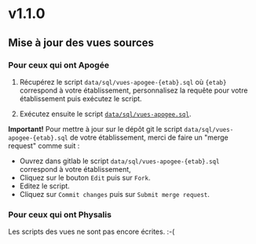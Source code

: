 # v1.1.0

## Mise à jour des vues sources

### Pour ceux qui ont Apogée

1. Récupérez le script `data/sql/vues-apogee-{etab}.sql` où `{etab}` correspond à votre établissement, 
personnalisez la requête pour votre établissement puis exécutez le script.

2. Exécutez ensuite le script [`data/sql/vues-apogee.sql`](data/sql/vues-apogee.sql).

**Important!** Pour mettre à jour sur le dépôt git le script `data/sql/vues-apogee-{etab}.sql` de votre établissement,
merci de faire un "merge request" comme suit :
- Ouvrez dans gitlab le script `data/sql/vues-apogee-{etab}.sql` correspond à votre établissement, 
- Cliquez sur le bouton `Edit` puis sur `Fork`.
- Editez le script.
- Cliquez sur `Commit changes` puis sur `Submit merge request`.

### Pour ceux qui ont Physalis

Les scripts des vues ne sont pas encore écrites. 
:-(
